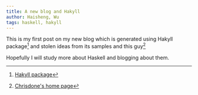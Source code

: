 ```yaml
---
title: A new blog and Hakyll
author: Haisheng, Wu
tags: haskell, hakyll
---
```


This is my first post on my new blog which is generated using Hakyll package[^hakyll] and stolen ideas from its samples and this guy[^chrisdone]

Hopefully I will study more about Haskell and blogging about them.

[^hakyll]: [Hakyll package](http://jaspervdj.be/hakyll/)
[^chrisdone]: [Chrisdone's home page](http://chrisdone.com/)
